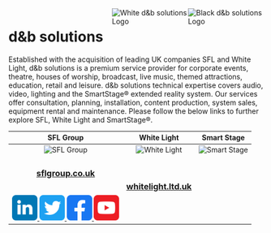 <img alt="Black d&b solutions Logo" src="https://user-images.githubusercontent.com/47449129/194034797-4864205b-3b01-43a4-aa41-5345334b66bf.png#gh-light-mode-only" align="right" width="150px" />
<img alt="White d&b solutions Logo" src="https://user-images.githubusercontent.com/47449129/194034850-79850fe4-1dcb-4d81-bfdf-f01e8c323af3.png#gh-dark-mode-only" align="right" width="150px" />

# d&b solutions

Established with the acquisition of leading UK companies SFL and White Light, d&b solutions is a premium service provider for corporate events, theatre, houses of worship, broadcast, live music, themed attractions, education, retail and leisure. d&b solutions technical expertise covers audio, video, lighting and the SmartStage® extended reality system. Our services offer consultation, planning, installation, content production, system sales, equipment rental and maintenance. Please follow the below links to further explore SFL, White Light and SmartStage®.

| SFL Group | White Light | Smart Stage |
|:---------:|:-----------:|:-------------:|
| <img alt="SFL Group" src="https://user-images.githubusercontent.com/47449129/194035585-9fc7fdd8-df52-4c5f-b3b0-4680f644611a.png" width="250px" /> | <img alt="White Light" src="https://user-images.githubusercontent.com/47449129/194035668-ac77ebb5-9043-49cd-82ca-e349c05d124b.png" width="250px" /> | <img alt="Smart Stage" src="https://user-images.githubusercontent.com/47449129/194035695-01c91d7c-feaa-4756-ac6d-192e30326b52.png" width="250px" /> |
| <h3><a href="https://sflgroup.co.uk">sflgroup.co.uk</a></h3><br /> <a href="https://www.linkedin.com/company/sflgroup"><img src="https://raw.githubusercontent.com/edent/SuperTinyIcons/master/images/svg/linkedin.svg" width="50px" /> </a> <a href="https://twitter.com/SFLGroup"><img src="https://raw.githubusercontent.com/edent/SuperTinyIcons/master/images/svg/twitter.svg" width="50px" /> </a> <a href="https://www.facebook.com/sflgroup"> <img src="https://raw.githubusercontent.com/edent/SuperTinyIcons/master/images/svg/facebook.svg" width="50px" /> </a> <a href="https://www.youtube.com/channel/UCjBsFBg8DyMZWtieo94EgmA"> <img src="https://raw.githubusercontent.com/edent/SuperTinyIcons/master/images/svg/youtube.svg" width="50px" /> </a> | <h3><a href="https://www.whitelight.ltd.uk/">whitelight.ltd.uk</a></h3><br />

